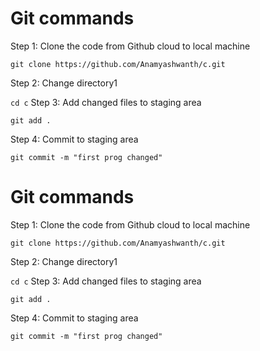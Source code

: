 # Git commands

Step 1: Clone the code from Github cloud to local machine

```git clone https://github.com/Anamyashwanth/c.git```

 Step 2: Change directory1

```cd c```
Step 3: Add changed files to staging area

```git add .```

Step 4: Commit to staging area

```git commit -m "first prog changed"```
# Git commands

Step 1: Clone the code from Github cloud to local machine

```git clone https://github.com/Anamyashwanth/c.git```

 Step 2: Change directory1

```cd c```
Step 3: Add changed files to staging area

```git add .```

Step 4: Commit to staging area

```git commit -m "first prog changed"```

